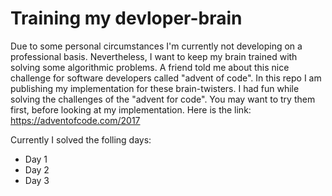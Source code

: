 Training my devloper-brain
==========================

Due to some personal circumstances I'm currently not developing on a professional basis. Nevertheless, I want to keep my brain trained with solving some algorithmic problems. A friend told me about this nice challenge for software developers called "advent of code". In this repo I am publishing my implementation for these brain-twisters. I had fun while solving the challenges of the "advent for code". You may want to try them first, before looking at my implementation.
Here is the link: https://adventofcode.com/2017

Currently I solved the folling days:
* Day 1
* Day 2
* Day 3
